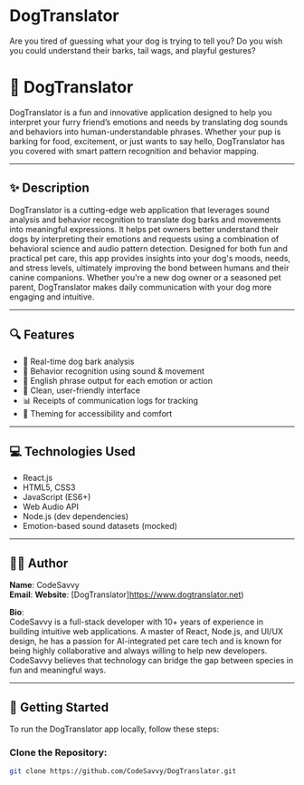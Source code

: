# DogTranslator
Are you tired of guessing what your dog is trying to tell you? Do you wish you could understand their barks, tail wags, and playful gestures?
# 🐶 DogTranslator

DogTranslator is a fun and innovative application designed to help you interpret your furry friend’s emotions and needs by translating dog sounds and behaviors into human-understandable phrases. Whether your pup is barking for food, excitement, or just wants to say hello, DogTranslator has you covered with smart pattern recognition and behavior mapping.

---

## ✨ Description

DogTranslator is a cutting-edge web application that leverages sound analysis and behavior recognition to translate dog barks and movements into meaningful expressions. It helps pet owners better understand their dogs by interpreting their emotions and requests using a combination of behavioral science and audio pattern detection. Designed for both fun and practical pet care, this app provides insights into your dog's moods, needs, and stress levels, ultimately improving the bond between humans and their canine companions. Whether you're a new dog owner or a seasoned pet parent, DogTranslator makes daily communication with your dog more engaging and intuitive.

---

## 🔍 Features

- 📡 Real-time dog bark analysis
- 🧠 Behavior recognition using sound & movement
- 💬 English phrase output for each emotion or action
- 🐾 Clean, user-friendly interface
- 📊 Receipts of communication logs for tracking
- 🎨 Theming for accessibility and comfort

---

## 💻 Technologies Used

- React.js
- HTML5, CSS3
- JavaScript (ES6+)
- Web Audio API
- Node.js (dev dependencies)
- Emotion-based sound datasets (mocked)

---

## 👨‍💻 Author

**Name**: CodeSavvy  
**Email**: 
**Website**: [DogTranslator]https://www.dogtranslator.net)

**Bio**:  
CodeSavvy is a full-stack developer with 10+ years of experience in building intuitive web applications. A master of React, Node.js, and UI/UX design, he has a passion for AI-integrated pet care tech and is known for being highly collaborative and always willing to help new developers. CodeSavvy believes that technology can bridge the gap between species in fun and meaningful ways.

---

## 🚀 Getting Started

To run the DogTranslator app locally, follow these steps:

### Clone the Repository:
```bash
git clone https://github.com/CodeSavvy/DogTranslator.git

